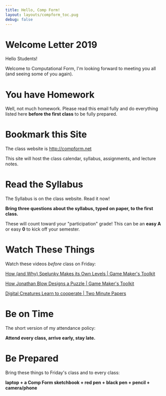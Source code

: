 ```yaml
---
title: Hello, Comp Form!
layout: layouts/compform_toc.pug
debug: false
---
```


# Welcome Letter 2019

Hello Students!

Welcome to Computational Form, I'm looking forward to meeting you all (and seeing some of you again).


# You have Homework

Well, not much homework. Please read this email fully and do everything listed here **before the first class** to be fully prepared.


# Bookmark this Site
The class website is http://compform.net

This site will host the class calendar, syllabus, assignments, and lecture notes.


# Read the Syllabus
The Syllabus is on the class website. Read it now!

**Bring three questions about the syllabus, typed on paper, to the first class.**

These will count toward your "participation" grade! This can be an **easy A** or easy **0** to kick off your semester.


# Watch These Things
Watch these videos *before* class on Friday:

[How (and Why) Spelunky Makes its Own Levels | Game Maker's Toolkit](https://www.youtube.com/watch?v=Uqk5Zf0tw3o)

[How Jonathan Blow Designs a Puzzle | Game Maker's Toolkit](https://www.youtube.com/watch?v=2zK8ItePe3Y)

[Digital Creatures Learn to cooperate | Two Minute Papers](https://www.youtube.com/watch?v=LmYKfU5O_NA)




# Be on Time
The short version of my attendance policy:

**Attend every class, arrive early, stay late.**


# Be Prepared
Bring these things to Friday's class and to every class:

**laptop + a Comp Form sketchbook + red pen + black pen + pencil + camera/phone**



